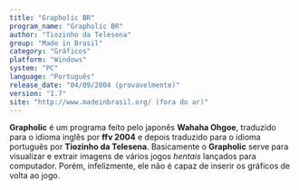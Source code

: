 ```yaml
---
title: "Grapholic BR"
program_name: "Grapholic BR"
author: "Tiozinho da Telesena"
group: "Made in Brasil"
category: "Gráficos"
platform: "Windows"
system: "PC"
language: "Português"
release_date: "04/09/2004 (provavelmente)"
version: "1.7"
site: "http://www.madeinbrasil.org/ (fora do ar)"
---
```

<b>Grapholic</b> é um programa feito pelo japonês <b>Wahaha Ohgoe</b>, traduzido para o idioma inglês por <b>ffv 2004</b> e depois traduzido para o idioma português por <b>Tiozinho da Telesena</b>. Basicamente o <b>Grapholic</b> serve para visualizar e extrair imagens de vários jogos <i>hentais</i> lançados para computador. Porém, infelizmente, ele não é capaz de inserir os gráficos de volta ao jogo.
